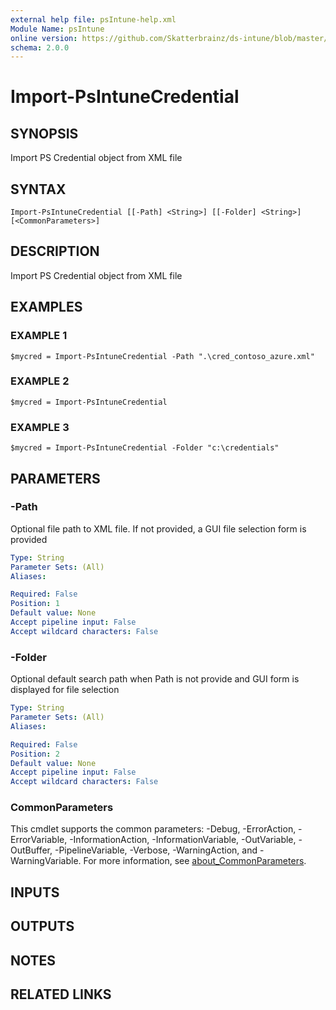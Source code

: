 ```yaml
---
external help file: psIntune-help.xml
Module Name: psIntune
online version: https://github.com/Skatterbrainz/ds-intune/blob/master/docs/Get-psIntuneInstalledApps.md
schema: 2.0.0
---
```


# Import-PsIntuneCredential

## SYNOPSIS
Import PS Credential object from XML file

## SYNTAX

```
Import-PsIntuneCredential [[-Path] <String>] [[-Folder] <String>] [<CommonParameters>]
```

## DESCRIPTION
Import PS Credential object from XML file

## EXAMPLES

### EXAMPLE 1
```
$mycred = Import-PsIntuneCredential -Path ".\cred_contoso_azure.xml"
```

### EXAMPLE 2
```
$mycred = Import-PsIntuneCredential
```

### EXAMPLE 3
```
$mycred = Import-PsIntuneCredential -Folder "c:\credentials"
```

## PARAMETERS

### -Path
Optional file path to XML file.
If not provided, a GUI file selection form is provided

```yaml
Type: String
Parameter Sets: (All)
Aliases:

Required: False
Position: 1
Default value: None
Accept pipeline input: False
Accept wildcard characters: False
```

### -Folder
Optional default search path when Path is not provide and GUI form is displayed for file selection

```yaml
Type: String
Parameter Sets: (All)
Aliases:

Required: False
Position: 2
Default value: None
Accept pipeline input: False
Accept wildcard characters: False
```

### CommonParameters
This cmdlet supports the common parameters: -Debug, -ErrorAction, -ErrorVariable, -InformationAction, -InformationVariable, -OutVariable, -OutBuffer, -PipelineVariable, -Verbose, -WarningAction, and -WarningVariable. For more information, see [about_CommonParameters](http://go.microsoft.com/fwlink/?LinkID=113216).

## INPUTS

## OUTPUTS

## NOTES

## RELATED LINKS

